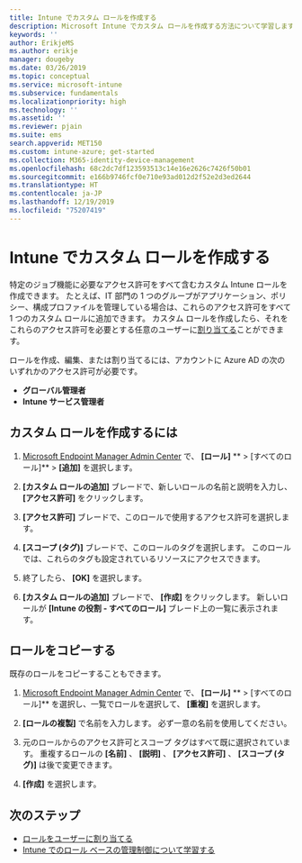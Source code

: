```yaml
---
title: Intune でカスタム ロールを作成する
description: Microsoft Intune でカスタム ロールを作成する方法について学習します。
keywords: ''
author: ErikjeMS
ms.author: erikje
manager: dougeby
ms.date: 03/26/2019
ms.topic: conceptual
ms.service: microsoft-intune
ms.subservice: fundamentals
ms.localizationpriority: high
ms.technology: ''
ms.assetid: ''
ms.reviewer: pjain
ms.suite: ems
search.appverid: MET150
ms.custom: intune-azure; get-started
ms.collection: M365-identity-device-management
ms.openlocfilehash: 68c2dc7df123593513c14e16e2626c7426f50b01
ms.sourcegitcommit: e166b9746fcf0e710e93ad012d2f52e2d3ed2644
ms.translationtype: HT
ms.contentlocale: ja-JP
ms.lasthandoff: 12/19/2019
ms.locfileid: "75207419"
---
```

# <a name="create-a-custom-role-in-intune"></a>Intune でカスタム ロールを作成する

特定のジョブ機能に必要なアクセス許可をすべて含むカスタム Intune ロールを作成できます。 たとえば、IT 部門の 1 つのグループがアプリケーション、ポリシー、構成プロファイルを管理している場合は、これらのアクセス許可をすべて 1 つのカスタム ロールに追加できます。 カスタム ロールを作成したら、それをこれらのアクセス許可を必要とする任意のユーザーに[割り当てる](assign-role.md)ことができます。

ロールを作成、編集、または割り当てるには、アカウントに Azure AD の次のいずれかのアクセス許可が必要です。
- **グローバル管理者**
- **Intune サービス管理者**

## <a name="to-create-a-custom-role"></a>カスタム ロールを作成するには

1. [Microsoft Endpoint Manager Admin Center](https://go.microsoft.com/fwlink/?linkid=2109431) で、 **[ロール]** ** > [すべてのロール]**  >  **[追加]** を選択します。

2. **[カスタム ロールの追加]** ブレードで、新しいロールの名前と説明を入力し、 **[アクセス許可]** をクリックします。

3. **[アクセス許可]** ブレードで、このロールで使用するアクセス許可を選択します。

4. **[スコープ (タグ)]** ブレードで、このロールのタグを選択します。 このロールでは、これらのタグも設定されているリソースにアクセスできます。

5. 終了したら、 **[OK]** を選択します。

6. **[カスタム ロールの追加]** ブレードで、 **[作成]** をクリックします。 新しいロールが **[Intune の役割 - すべてのロール]** ブレード上の一覧に表示されます。


## <a name="copy-a-role"></a>ロールをコピーする

既存のロールをコピーすることもできます。

1. [Microsoft Endpoint Manager Admin Center](https://go.microsoft.com/fwlink/?linkid=2109431) で、 **[ロール]** ** > [すべてのロール]** を選択し、一覧でロールを選択して、 **[重複]** を選択します。

2. **[ロールの複製]** で名前を入力します。 必ず一意の名前を使用してください。

3. 元のロールからのアクセス許可とスコープ タグはすべて既に選択されています。 重複するロールの **[名前]** 、 **[説明]** 、 **[アクセス許可]** 、 **[スコープ (タグ)]** は後で変更できます。

4. **[作成]** を選択します。 

## <a name="next-steps"></a>次のステップ
- [ロールをユーザーに割り当てる](assign-role.md)
- [Intune でのロール ベースの管理制御について学習する](role-based-access-control.md)
